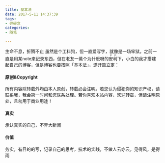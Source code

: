 ```yaml
---
title: 基本法
date: 2017-5-11 14:37:39
tags:
- 碎碎念
categories:
- 随笔

---
```


生命不息，折腾不止
虽然是个工科狗，但一直爱写字，就像是一场牢狱。之前一直是用某note来记录东西，但在老友一萬个为什麽呀的<ruby><rb>安</rb><rp>（</rp><rt>zī</rt><rp>）</rp></ruby><ruby><rb>利</rb><rp>（</rp><rt>cí</rt><rp>）</rp></ruby>下，小白的我才搭建起自己的博客，但是博客也要按照「基本法」，遂开篇立定：

#### 原创&Copyright

所有内容除转载外均由本人原创，转载必会注明。若您认为侵犯你的知识产权，请联系[我](mailto:liubaichuan.tk@gmail.com)，我会第一时间和您联系处理。若你喜欢本站内容，欢迎转载，但请注明原处，且勿用于商业用途！

#### 真实

承认真实的自己，不弄大新闻

#### 价值

务实，有目的的写，记录自己的思考，技术的实践，不做人云亦云，见得风，是得雨

